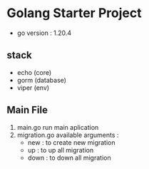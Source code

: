 # Golang Starter Project
- go version :  1.20.4

## stack
- echo (core)
- gorm (database)
- viper (env)

## Main File
1. main.go
   run main aplication
2. migration.go
   available arguments :
   - new : to create new migration
   - up : to up all migration
   - down : to down all migration
